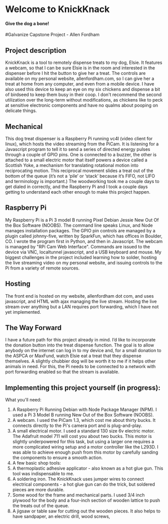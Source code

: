 # Welcome to KnickKnack

#### Give the dog a bone!

#Galvanize Capstone Project - Allen Fordham

## Project description

KnickKnack is a tool to remotely dispense treats to my dog, Elsie. It features a webcam, so that I can be sure Elsie is in the room and interested in the dispenser before I hit the button to give her a treat. The controls are available on my personal website, allenfordham.com, so I can give her a treat at home from any computer, and even from a mobile device. I have also used this device to keep an eye on my six chickens and dispense a bit of birdseed to keep them busy in their coop. I don't recommend the second utilization over the long-term without modifications, as chickens like to peck at sensitive electronic components and have no qualms about pooping on delicate things.


## Mechanical

This dog treat dispenser is a Raspberry Pi running vc4l (video client for linux), which hosts the video streaming from the PiCam. It is listening for a Javascript program to tell it to send a series of directed energy pulses through a couple of GPIO pins. One is connected to a buzzer, the other is attached to a small electric motor that itself powers a device called a Scottish Yoke, a mechanism for translating rotational motion into reciprocating motion. This reciprocal movement slides a treat out of the bottom of the queue (it’s not a ‘pile’ or ‘stack’ because it’s FIFO, not LIFO and terminology is important.) The woodworking took me a couple days to get dialed in correctly, and the Raspberry Pi and I took a couple days getting to understand each other enough to make this project happen.


## Raspberry Pi

 My Raspberry Pi is a Pi 3 model B running Pixel Debian Jessie New Out Of the Box Software (NOOBS). The command line speaks Linux, and Node manages installation packages. The GPIO pin controls are managed by a plugin called johnny-five, written by SparkFun, which has offices in Boulder, CO. I wrote the program first in Python, and then in Javascript. The webcam is managed by "RPi Cam Web Interface". Commands are issued to the device via VNC, localtunnel javascript, and a USB keyboard and mouse. My biggest challenges in the project included learning how to solder, hosting the live streaming video on my personal website, and issuing controls to the Pi from a variety of remote sources.


## Hosting

The front end is hosted on my website, allenfordham dot com, and uses javascript, and HTML with ajax managing the live stream. Hosting the live stream over anything but a LAN requires port forwarding, which I have not yet implemented.


## The Way Forward

I have a future path for this project already in mind.  I’d like to incorporate the donation button into the treat dispense function. The goal is to allow anybody on the internet can log in to my device and, for a small donation to the ASPCA or MaxFund, watch Elsie eat a treat that they dispense themselves. A slightly chubbier dog will be worth it to me if it helps other animals in need. For this, the Pi needs to be connected to a network with port forwarding enabled so that the stream is available.


## Implementing this project yourself (in progress):

What you'll need:
 1. A Raspberry Pi Running Debian with Node Package Manager (NPM). I used a Pi 3 Model B running New Out of the Box Software (NOOBS).
 1. A webcam. I used the PiCam 1.3, which cost me about thirty bucks. It connects directly to the Pi's camera port and is plug-and-play.
 1. A small electrical motor. I used a standard 130 size 6v electric motor. The Adafruit model 711 will cost you about two bucks. This motor is slightly underpowered for this task, but using a larger one requires a more complicated wiring setup and a motor controller like the L293D. I was able to achieve enough push from this motor by carefully sanding the components to ensure a smooth action.
 1. A few basic shop tools:
   2. A thermoplastic adhesive applicator - also known as a hot glue gun. This tool was indispensable to me.
   2. A soldering iron. The KnickKnack uses jumper wires to connect electrical components - a hot glue gun can do the trick, but soldered pieces are more durable.
   2. Some wood for the frame and mechanical parts. I used 3/4 inch plywood for the body and a four-inch section of wooden lattice to push the treats out of the queue.
   2. A jigsaw or table saw for cutting out the wooden pieces. It also helps to have sandpaper, an electric drill, wood screws,
